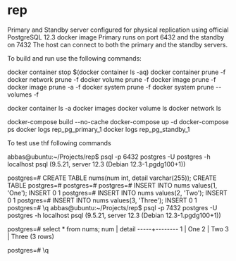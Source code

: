 # rep
Primary and Standby server configured for physical replication using official PostgreSQL 12.3 docker image
Primary runs on port 6432 and the standby on 7432
The host can connect to both the primary and the standby servers.

To build and run use the following commands:

docker container stop $(docker container ls -aq)
docker container prune -f
docker network prune -f
docker volume prune -f
docker image prune -f
docker image prune -a -f
docker system prune -f
docker system prune --volumes -f

docker container ls -a
docker images
docker volume ls
docker network ls

docker-compose build --no-cache
docker-compose up -d
docker-compose ps
docker logs rep_pg_primary_1
docker logs rep_pg_standby_1

To test use thf following commands

abbas@ubuntu:~/Projects/rep$ psql -p 6432 postgres -U postgres -h localhost
psql (9.5.21, server 12.3 (Debian 12.3-1.pgdg100+1))

postgres=# CREATE TABLE nums(num int, detail varchar(255));
CREATE TABLE
postgres=# 
postgres=# 
postgres=# INSERT INTO nums values(1, 'One');
INSERT 0 1
postgres=# INSERT INTO nums values(2, 'Two');
INSERT 0 1
postgres=# INSERT INTO nums values(3, 'Three');
INSERT 0 1
postgres=# \q
abbas@ubuntu:~/Projects/rep$ psql -p 7432 postgres -U postgres -h localhost
psql (9.5.21, server 12.3 (Debian 12.3-1.pgdg100+1))

postgres=# select * from nums;
 num | detail 
-----+--------
   1 | One
   2 | Two
   3 | Three
(3 rows)

postgres=# \q
